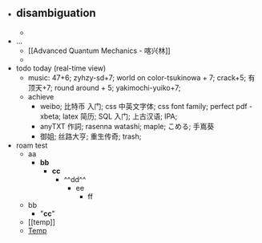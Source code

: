 - disambiguation
    - 
    - 
- ...
    - [[Advanced Quantum Mechanics - 喀兴林]]
    - 
- todo today (real-time view)
    - music: 47+6; zyhzy-sd+7; world on color-tsukinowa + 7; crack+5; 有顶天+7; round around + 5; yakimochi-yuiko+7; 
    - achieve
        - weibo; 比特币 入门; css 中英文字体; css font family; perfect pdf - xbeta; latex 简历; SQL 入门; 上古汉语; IPA; 
        - anyTXT 作詞; rasenna watashi; maple; こめる; 手嶌葵
        - 御姐; 丝路大亨; 重生传奇; trash; 
- roam test
    - aa
        - **bb**
            - __cc__
                - ^^dd^^
                    - ee
                        - ff
    - bb
        - "__cc__"
    - [[temp]]
    - [Temp]([[temp]])
